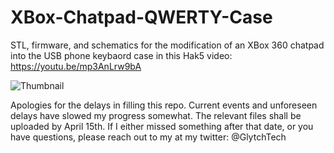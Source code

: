 # XBox-Chatpad-QWERTY-Case
STL, firmware, and schematics for the modification of an XBox 360 chatpad into the USB phone keybaord case in this Hak5 video: https://youtu.be/mp3AnLrw9bA

![Thumbnail](https://github.com/glytchtech/XBox-Chatpad-QWERTY-Case/blob/master/Images/Finished%20Assembly.png)

Apologies for the delays in filling this repo. Current events and unforeseen delays have slowed my progress somewhat. The relevant files shall be uploaded by April 15th. If I either missed something after that date, or you have questions, please reach out to my at my twitter: @GlytchTech
